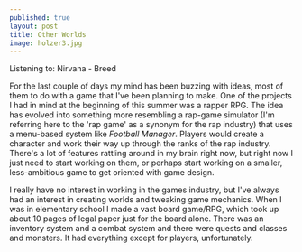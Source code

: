 ```yaml
---
published: true
layout: post
title: Other Worlds
image: holzer3.jpg
---
```


Listening to: Nirvana - Breed

For the last couple of days my mind has been buzzing with ideas, most of them to do with a game that I've been planning to make. One of the projects I had in mind at the beginning of this summer was a rapper RPG. The idea has evolved into something more resembling a rap-game simulator (I'm referring here to the 'rap game' as a synonym for the rap industry) that uses a menu-based system like *Football Manager*. Players would create a character and work their way up through the ranks of the rap industry. There's a lot of features rattling around in my brain right now, but right now I just need to start working on them, or perhaps start working on a smaller, less-ambitious game to get oriented with game design. 

I really have no interest in working in the games industry, but I've always had an interest in creating worlds and tweaking game mechanics. When I was in elementary school I made a vast board game/RPG, which took up about 10 pages of legal paper just for the board alone. There was an inventory system and a combat system and there were quests and classes and monsters. It had everything except for players, unfortunately.


